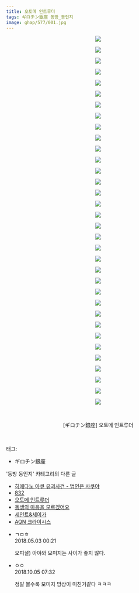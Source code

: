 ```yaml
---
title: 오토메 인트루더
tags: ギロチン銀座 동방_동인지
image: ghap/577/001.jpg
---
```

<div class="article">
<p style="text-align: center; clear: none; float: none;"><img src="{{ site.nasurl }}/ghap/577/001.jpg"/></p>
<p style="text-align: center; clear: none; float: none;"><img src="{{ site.nasurl }}/ghap/577/002.jpg"/></p>
<p style="text-align: center; clear: none; float: none;"><img src="{{ site.nasurl }}/ghap/577/003.jpg"/></p>
<p style="text-align: center; clear: none; float: none;"><img src="{{ site.nasurl }}/ghap/577/004.jpg"/></p>
<p style="text-align: center; clear: none; float: none;"><img src="{{ site.nasurl }}/ghap/577/005.jpg"/></p>
<p style="text-align: center; clear: none; float: none;"><img src="{{ site.nasurl }}/ghap/577/006.jpg"/></p>
<p style="text-align: center; clear: none; float: none;"><img src="{{ site.nasurl }}/ghap/577/007.jpg"/></p>
<p style="text-align: center; clear: none; float: none;"><img src="{{ site.nasurl }}/ghap/577/008.jpg"/></p>
<p style="text-align: center; clear: none; float: none;"><img src="{{ site.nasurl }}/ghap/577/009.jpg"/></p>
<p style="text-align: center; clear: none; float: none;"><img src="{{ site.nasurl }}/ghap/577/010.jpg"/></p>
<p style="text-align: center; clear: none; float: none;"><img src="{{ site.nasurl }}/ghap/577/011.jpg"/></p>
<p style="text-align: center; clear: none; float: none;"><img src="{{ site.nasurl }}/ghap/577/012.jpg"/></p>
<p style="text-align: center; clear: none; float: none;"><img src="{{ site.nasurl }}/ghap/577/013.jpg"/></p>
<p style="text-align: center; clear: none; float: none;"><img src="{{ site.nasurl }}/ghap/577/014.jpg"/></p>
<p style="text-align: center; clear: none; float: none;"><img src="{{ site.nasurl }}/ghap/577/015.jpg"/></p>
<p style="text-align: center; clear: none; float: none;"><img src="{{ site.nasurl }}/ghap/577/016.jpg"/></p>
<p style="text-align: center; clear: none; float: none;"><img src="{{ site.nasurl }}/ghap/577/017.jpg"/></p>
<p style="text-align: center; clear: none; float: none;"><img src="{{ site.nasurl }}/ghap/577/018.jpg"/></p>
<p style="text-align: center; clear: none; float: none;"><img src="{{ site.nasurl }}/ghap/577/019.jpg"/></p>
<p style="text-align: center; clear: none; float: none;"><img src="{{ site.nasurl }}/ghap/577/020.jpg"/></p>
<p style="text-align: center; clear: none; float: none;"><img src="{{ site.nasurl }}/ghap/577/021.jpg"/></p>
<p style="text-align: center; clear: none; float: none;"><img src="{{ site.nasurl }}/ghap/577/022.jpg"/></p>
<p style="text-align: center; clear: none; float: none;"><img src="{{ site.nasurl }}/ghap/577/023.jpg"/></p>
<p style="text-align: center; clear: none; float: none;"><img src="{{ site.nasurl }}/ghap/577/024.jpg"/></p>
<p style="text-align: center; clear: none; float: none;"><img src="{{ site.nasurl }}/ghap/577/025.jpg"/></p>
<p style="text-align: center; clear: none; float: none;"><img src="{{ site.nasurl }}/ghap/577/026.jpg"/></p>
<p style="text-align: center; clear: none; float: none;"><img src="{{ site.nasurl }}/ghap/577/027.jpg"/></p>
<p style="text-align: center; clear: none; float: none;"><img src="{{ site.nasurl }}/ghap/577/028.jpg"/></p>
<p style="text-align: center; clear: none; float: none;"><img src="{{ site.nasurl }}/ghap/577/029.jpg"/></p>
<p style="text-align: center; clear: none; float: none;"><img src="{{ site.nasurl }}/ghap/577/030.jpg"/></p>
<p style="text-align: center; clear: none; float: none;"><img src="{{ site.nasurl }}/ghap/577/031.jpg"/></p>
<p style="text-align: center; clear: none; float: none;"><img src="{{ site.nasurl }}/ghap/577/032.jpg"/></p>
<p style="text-align: center; clear: none; float: none;"><img src="{{ site.nasurl }}/ghap/577/033.jpg"/></p>
<p style="text-align: center; clear: none; float: none;"><img src="{{ site.nasurl }}/ghap/577/034.jpg"/></p>
<p style="text-align: center; clear: none; float: none;"><br/></p>
<p style="text-align: center; clear: none; float: none;">[ギロチン銀座] 오토메 인트루더</p>
<p><br/></p>
</div><div class="tagTrail">
<p>태그: </p>
<ul>
<li>ギロチン銀座</li>
</ul>
</div><div class="another">
<p>'동방 동인지' 카테고리의 다른 글</p>
<ul>
<li><a href="/2016-06-27-ghap_579">히에다노 아큐 유괴사건 - 범인은 사쿠야</a></li>
<li><a href="/2016-06-27-ghap_578">832</a></li>
<li><a href="/2016-06-26-ghap_577">오토메 인트루더</a></li>
<li><a href="/2016-06-26-ghap_576">동생의 마음을 모르겠어요</a></li>
<li><a href="/2016-06-26-ghap_575">세인트&amp;세이가</a></li>
<li><a href="/2016-06-26-ghap_574">AQN 크라이시스</a></li>
</ul>
</div><div class="cb_module cb_fluid">
<div class="cb_wrt cb_profile">
<div class="comment">
<ul>
<li class="cb_thumb_off" id="comment15249146">
<div class="cb_comment_area">
<div class="cb_info_area">
<div class="cb_section">
<span class="cb_nick_name">ㄱㅁㅎ</span>
</div>
<div class="cb_section">
<span class="cb_date">2018.05.03 00:21 </span>
</div>
</div>
<div class="cb_dsc_comment">
<p class="cb_dsc">
											오피셜) 아야와 모미지는 사이가 좋지 않다.
										</p>
</div>
</div></li>
<li class="cb_thumb_off" id="comment15345360">
<div class="cb_comment_area">
<div class="cb_info_area">
<div class="cb_section">
<span class="cb_nick_name">ㅇㅇ</span>
</div>
<div class="cb_section">
<span class="cb_date">2018.10.05 07:32 </span>
</div>
</div>
<div class="cb_dsc_comment">
<p class="cb_dsc">
											정말 볼수록 모미지 망상이 미친거같다 ㅋㅋㅋ
										</p>
</div>
</div></li>
</ul>
</div>
</div><!-- commentList close -->
</div>